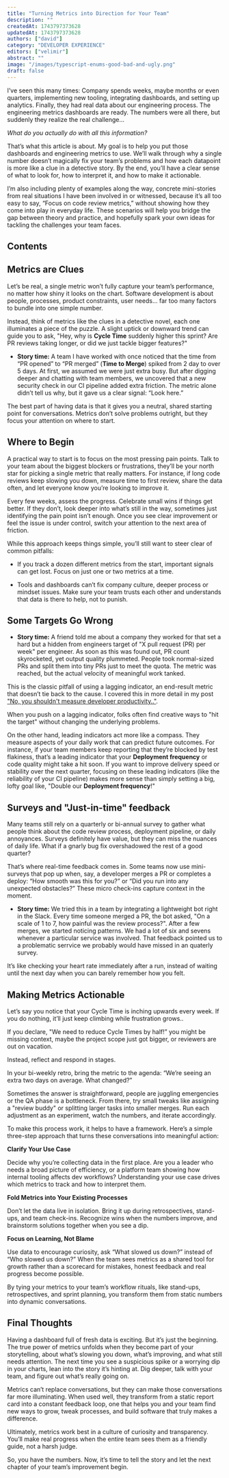 ```yaml
---
title: "Turning Metrics into Direction for Your Team"
description: ""
createdAt: 1743797373628
updatedAt: 1743797373628
authors: ["david"]
category: "DEVELOPER EXPERIENCE"
editors: ["velimir"]
abstract: ""
image: "/images/typescript-enums-good-bad-and-ugly.png"
draft: false
---
```


I’ve seen this many times: Company spends weeks, maybe months or even quarters, implementing new tooling, integrating dashboards, and setting up analytics. Finally, they had real data about our engineering process. The engineering metrics dashboards are ready. The numbers were all there, but suddenly they realize the real challenge...


*What do you actually do with all this information?*

That’s what this article is about. My goal is to help you put those dashboards and engineering metrics to use. We’ll walk through why a single number doesn’t magically fix your team’s problems and how each datapoint is more like a clue in a detective story. By the end, you’ll have a clear sense of what to look for, how to interpret it, and how to make it actionable.

I’m also including plenty of examples along the way, concrete mini-stories from real situations I have been involved in or witnessed, because it’s all too easy to say, “Focus on code review metrics,” without showing how they come into play in everyday life. These scenarios will help you bridge the gap between theory and practice, and hopefully spark your own ideas for tackling the challenges your team faces.

## Contents

## Metrics are Clues

Let’s be real, a single metric won’t fully capture your team’s performance, no matter how shiny it looks on the chart. Software development is about people, processes, product constraints, user needs... far too many factors to bundle into one simple number.

Instead, think of metrics like the clues in a detective novel, each one illuminates a piece of the puzzle. A slight uptick or downward trend can guide you to ask, "Hey, why is **Cycle Time** suddenly higher this sprint? Are PR reviews taking longer, or did we just tackle bigger features?"

- **Story time:** A team I have worked with once noticed that the time from “PR opened” to “PR merged” (**Time to Merge**) spiked from 2 day to over 5 days. At first, we assumed we were just extra busy. But after digging deeper and chatting with team members, we uncovered that a new security check in our CI pipeline added extra friction. The metric alone didn’t tell us why, but it gave us a clear signal: “Look here.”

The best part of having data is that it gives you a neutral, shared starting point for conversations. Metrics don’t solve problems outright, but they focus your attention on where to start.


## Where to Begin

A practical way to start is to focus on the most pressing pain points. Talk to your team about the biggest blockers or frustrations, they’ll be your north star for picking a single metric that really matters. For instance, if long code reviews keep slowing you down, measure time to first review, share the data often, and let everyone know you’re looking to improve it.

Every few weeks, assess the progress. Celebrate small wins if things get better. If they don’t, look deeper into what’s still in the way, sometimes just identifying the pain point isn’t enough. Once you see clear improvement or feel the issue is under control, switch your attention to the next area of friction.

While this approach keeps things simple, you’ll still want to steer clear of common pitfalls:

- If you track a dozen different metrics from the start, important signals can get lost. Focus on just one or two metrics at a time.

- Tools and dashboards can’t fix company culture, deeper process or mindset issues. Make sure your team trusts each other and understands that data is there to help, not to punish.

## Some Targets Go Wrong

- **Story time:** A friend told me about a company they worked for that set a hard but a hidden from engineers target of "X pull request (PR) per week" per engineer. As soon as this was found out, PR count skyrocketed, yet output quality plummeted. People took normal-sized PRs and split them into tiny PRs just to meet the quota. The metric was reached, but the actual velocity of meaningful work tanked.

This is the classic pitfall of using a lagging indicator, an end-result metric that doesn’t tie back to the cause. I covered this in more detail in my post ["No, you shouldn't measure developer productivity.."](https://www.crocoder.dev/blog/you-should-not-measure-developer-productivity-response-to-mckinsey).  

When you push on a lagging indicator, folks often find creative ways to "hit the target" without changing the underlying problems. 

On the other hand, leading indicators act more like a compass. They measure aspects of your daily work that can predict future outcomes. For instance, if your team members keep reporting that they’re blocked by test flakiness, that’s a leading indicator that your **Deployment frequency** or code quality might take a hit soon. If you want to improve delivery speed or stability over the next quarter, focusing on these leading indicators (like the reliability of your CI pipeline) makes more sense than simply setting a big, lofty goal like, "Double our **Deployment frequency**!"

## Surveys and "Just-in-time" feedback

Many teams still rely on a quarterly or bi-annual survey to gather what people think about the code review process, deployment pipeline, or daily annoyances. Surveys definitely have value, but they can miss the nuances of daily life. What if a gnarly bug fix overshadowed the rest of a good quarter?

That’s where real-time feedback comes in. Some teams now use mini-surveys that pop up when, say, a developer merges a PR or completes a deploy: “How smooth was this for you?” or “Did you run into any unexpected obstacles?” These micro check-ins capture context in the moment.

- **Story time:** We tried this in a team by integrating a lightweight bot right in the Slack. Every time someone merged a PR, the bot asked, "On a scale of 1 to 7, how painful was the review process?". After a few merges, we started noticing patterns. We had a lot of six and sevens whenever a particular service was involved. That feedback pointed us to a problematic serrvice we probably would have missed in an quaterly survey.

It’s like checking your heart rate immediately after a run, instead of waiting until the next day when you can barely remember how you felt.

## Making Metrics Actionable

Let’s say you notice that your Cycle Time is inching upwards every week. If you do nothing, it’ll just keep climbing while frustration grows.. 

If you declare, "We need to reduce Cycle Times by half!” you might be missing context, maybe the project scope just got bigger, or reviewers are out on vacation.

Instead, reflect and respond in stages. 

In your bi-weekly retro, bring the metric to the agenda: “We’re seeing an extra two days on average. What changed?” 

Sometimes the answer is straightforward, people are juggling emergencies or the QA phase is a bottleneck. From there, try small tweaks like assigning a "review buddy" or splitting larger tasks into smaller merges. Run each adjustment as an experiment, watch the numbers, and iterate accordingly.

To make this process work, it helps to have a framework. Here’s a simple three-step approach that turns these conversations into meaningful action:

**Clarify Your Use Case**

Decide why you’re collecting data in the first place. Are you a leader who needs a broad picture of efficiency, or a platform team showing how internal tooling affects dev workflows? Understanding your use case drives which metrics to track and how to interpret them.

**Fold Metrics into Your Existing Processes**

Don’t let the data live in isolation. Bring it up during retrospectives, stand-ups, and team check-ins. Recognize wins when the numbers improve, and brainstorm solutions together when you see a dip.

**Focus on Learning, Not Blame**

Use data to encourage curiosity, ask “What slowed us down?” instead of “Who slowed us down?” When the team sees metrics as a shared tool for growth rather than a scorecard for mistakes, honest feedback and real progress become possible.

By tying your metrics to your team’s workflow rituals, like stand-ups, retrospectives, and sprint planning, you transform them from static numbers into dynamic conversations.

## Final Thoughts

Having a dashboard full of fresh data is exciting. But it’s just the beginning. The true power of metrics unfolds when they become part of your storytelling, about what’s slowing you down, what’s improving, and what still needs attention. The next time you see a suspicious spike or a worrying dip in your charts, lean into the story it’s hinting at. Dig deeper, talk with your team, and figure out what’s really going on.

Metrics can’t replace conversations, but they can make those conversations far more illuminating. When used well, they transform from a static report card into a constant feedback loop, one that helps you and your team find new ways to grow, tweak processes, and build software that truly makes a difference.

Ultimately, metrics work best in a culture of curiosity and transparency. You’ll make real progress when the entire team sees them as a friendly guide, not a harsh judge.

So, you have the numbers. Now, it’s time to tell the story and let the next chapter of your team’s improvement begin.
